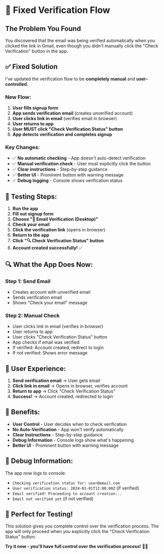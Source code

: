 # 🔧 Fixed Verification Flow

## The Problem You Found

You discovered that the email was being verified automatically when you clicked the link in Gmail, even though you didn't manually click the "Check Verification" button in the app.

## ✅ **Fixed Solution**

I've updated the verification flow to be **completely manual** and **user-controlled**.

### **New Flow:**

1. **User fills signup form**
2. **App sends verification email** (creates unverified account)
3. **User clicks link in email** (verifies email in browser)
4. **User returns to app**
5. **User MUST click "Check Verification Status" button**
6. **App detects verification and completes signup**

### **Key Changes:**

- ✅ **No automatic checking** - App doesn't auto-detect verification
- ✅ **Manual verification check** - User must explicitly click the button
- ✅ **Clear instructions** - Step-by-step guidance
- ✅ **Better UI** - Prominent button with warning message
- ✅ **Debug logging** - Console shows verification status

## 🧪 **Testing Steps:**

1. **Run the app**
2. **Fill out signup form**
3. **Choose "📧 Email Verification (Desktop)"**
4. **Check your email**
5. **Click the verification link** (opens in browser)
6. **Return to the app**
7. **Click "🔍 Check Verification Status" button**
8. **Account created successfully!** ✅

## 🔍 **What the App Does Now:**

### **Step 1: Send Email**
- Creates account with unverified email
- Sends verification email
- Shows "Check your email" message

### **Step 2: Manual Check**
- User clicks link in email (verifies in browser)
- User returns to app
- User clicks "Check Verification Status" button
- App checks if email was verified
- If verified: Account created, redirect to login
- If not verified: Shows error message

## 🎯 **User Experience:**

1. **Send verification email** → User gets email
2. **Click link in email** → Opens in browser, verifies account
3. **Return to app** → Click "Check Verification Status"
4. **Success!** → Account created, redirected to login

## 🚀 **Benefits:**

- **User Control** - User decides when to check verification
- **No Auto-Verification** - App won't verify automatically
- **Clear Instructions** - Step-by-step guidance
- **Debug Information** - Console logs show what's happening
- **Better UI** - Prominent button with warning message

## 🔧 **Debug Information:**

The app now logs to console:
- `Checking verification status for: user@email.com`
- `User verification status: 2024-01-01T12:00:00Z` (if verified)
- `Email verified! Proceeding to account creation...`
- `Email not verified yet` (if not verified)

## 🎉 **Perfect for Testing!**

This solution gives you complete control over the verification process. The app will only proceed when you explicitly click the "Check Verification Status" button.

**Try it now - you'll have full control over the verification process!** 🔧✅ 